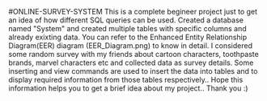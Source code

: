 #ONLINE-SURVEY-SYSTEM
This is a complete begineer project just to get an idea of how different SQL queries can be used.
Created a database named "System" and created multiple tables with specific columns and already exixting data.
You can refer to the Enhanced Entity Relationship Diagram(EER) diagram (EER_Diagram.png) to know in detail.
I considered some random survey with my friends about cartoon characters, toothpaste brands, marvel characters etc and collected data as survey details.
Some inserting and view commands are used to insert the data into tables and to display required information from those tables respectively..
Hope this information helps you to get a brief idea about my project..
Thank you :)
